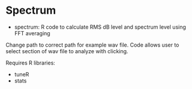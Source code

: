 # Spectrum

- spectrum: R code to calculate RMS dB level and spectrum level using FFT averaging

Change path to correct path for example wav file.
Code allows user to select section of wav file to analyze with clicking.

Requires R libraries:
- tuneR
- stats